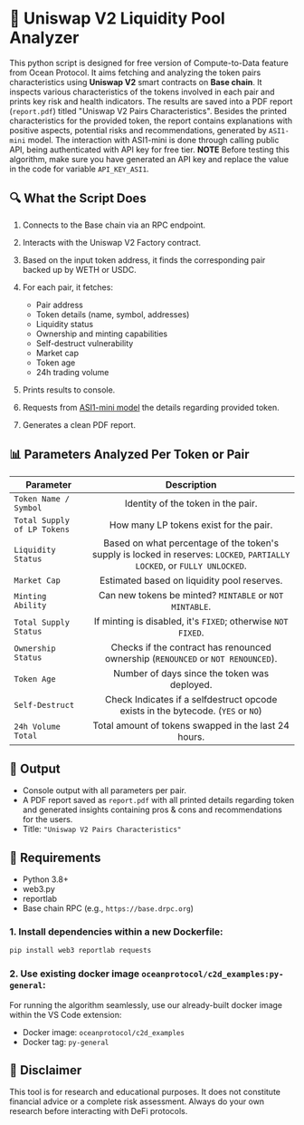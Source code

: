 # 🧪 Uniswap V2 Liquidity Pool Analyzer

This python script is designed for free version of Compute-to-Data feature from Ocean Protocol.
It aims fetching and analyzing the token pairs characteristics using **Uniswap V2** smart contracts
on **Base chain**.
It inspects various characteristics of the tokens involved in each pair and prints key risk and health
indicators. The results are saved into a PDF report (`report.pdf`) titled "Uniswap V2 Pairs Characteristics".
Besides the printed characteristics for the provided token, the report contains explanations with positive aspects,
potential risks and recommendations, generated by `ASI1-mini` model.
The interaction with ASI1-mini is done through calling public API, being authenticated with API key for free tier.
**NOTE** Before testing this algorithm, make sure you have generated an API key and replace the value in the code for variable `API_KEY_ASI1`.

## 🔍 What the Script Does

1. Connects to the Base chain via an RPC endpoint.
2. Interacts with the Uniswap V2 Factory contract.
3. Based on the input token address, it finds the corresponding pair backed up by WETH or USDC.
4. For each pair, it fetches:

   - Pair address
   - Token details (name, symbol, addresses)
   - Liquidity status
   - Ownership and minting capabilities
   - Self-destruct vulnerability
   - Market cap
   - Token age
   - 24h trading volume

5. Prints results to console.
6. Requests from [ASI1-mini model](https://api.asi1.ai/v1/chat/completions) the details regarding provided token.
7. Generates a clean PDF report.

## 📊 Parameters Analyzed Per Token or Pair

| Parameter                   |                                                       Description                                                        |
| --------------------------- | :----------------------------------------------------------------------------------------------------------------------: |
| `Token Name / Symbol `      |                                            Identity of the token in the pair.                                            |
| `Total Supply of LP Tokens` |                                          How many LP tokens exist for the pair.                                          |
| `Liquidity Status`          | Based on what percentage of the token's supply is locked in reserves: `LOCKED`, `PARTIALLY LOCKED`, or `FULLY UNLOCKED`. |
| `Market Cap`                |                                       Estimated based on liquidity pool reserves.                                        |
| `Minting Ability`           |                                 Can new tokens be minted? `MINTABLE` or `NOT MINTABLE`.                                  |
| `Total Supply Status`       |                               If minting is disabled, it's `FIXED`; otherwise `NOT FIXED`.                               |
| `Ownership Status`          |                     Checks if the contract has renounced ownership (`RENOUNCED` or `NOT RENOUNCED`).                     |
| `Token Age`                 |                                       Number of days since the token was deployed.                                       |
| `Self-Destruct`             |                     Check Indicates if a selfdestruct opcode exists in the bytecode. (`YES` or `NO`)                     |
| `24h Volume Total`          |                                   Total amount of tokens swapped in the last 24 hours.                                   |

## 📁 Output

- Console output with all parameters per pair.
- A PDF report saved as `report.pdf` with all printed details regarding token
  and generated insights containing pros & cons and recommendations for the users.
- Title: `"Uniswap V2 Pairs Characteristics"`

## 🚀 Requirements

- Python 3.8+
- web3.py
- reportlab
- Base chain RPC (e.g., `https://base.drpc.org`)

### 1. Install dependencies within a new Dockerfile:

```bash
pip install web3 reportlab requests
```

### 2. Use existing docker image `oceanprotocol/c2d_examples:py-general`:

For running the algorithm seamlessly, use our already-built docker image within the VS Code extension:

- Docker image: `oceanprotocol/c2d_examples`
- Docker tag: `py-general`

## 🔐 Disclaimer

This tool is for research and educational purposes. It does not constitute financial advice or a complete risk assessment. Always do your own research before interacting with DeFi protocols.
